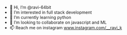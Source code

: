 - 👋 Hi, I’m @ravi-64bit
- 👀 I’m interested in full stack development
- 🌱 I’m currently learning python
- 💞️ I’m looking to collaborate on javascript and ML
- 📫 Reach me on instagram www.instagram.com/__ravi_k

<!---
ravi-64bit/ravi-64bit is a ✨ special ✨ repository because its `README.md` (this file) appears on your GitHub profile.
You can click the Preview link to take a look at your changes.
--->
